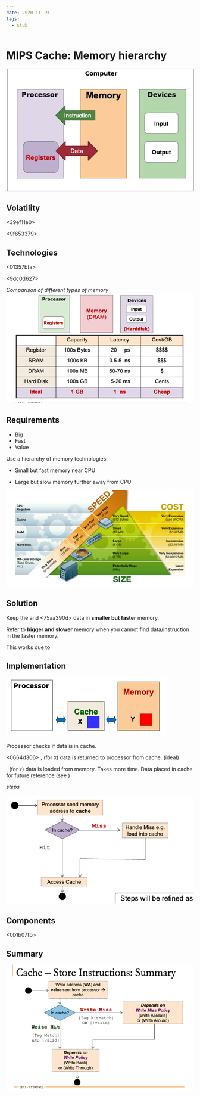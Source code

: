 ```yaml
---
date: 2020-11-19
tags: 
  - stub
---
```


# MIPS Cache: Memory hierarchy

![](./static/mips-mem-overview.png)

## Volatility

<39ef11e0>

<9f653379>

## Technologies

<01357bfa>

<9dc0d627>

<ff362a39>

*Comparison of different types of memory*
![](./static/mips-storage-comparison.png)

## Requirements

- Big
- Fast
- Value

Use a hierarchy of memory technologies:

- Small but fast memory near CPU

- Large but slow memory further away from CPU

![](./static/mips-memory-hierarchy.png)

## Solution

Keep the <fd59a890>  and <75aa390d> data in **smaller but faster** memory.

Refer to **bigger and slower** memory when you cannot find data/instruction in the faster memory.

This works due to <fd6291b6> 

## Implementation

![](./static/mips-cache-eg.png)

Processor checks if data is in cache.

<0664d306> , (for `X`) data is returned to processor from cache. (ideal)

<a5a0e21b>, (for `Y`) data is loaded from memory. Takes more time. Data placed in cache for future reference (see <d7db7333> )

*steps*

![](./static/mips-cache-steps.png)

## Components

<0b1b07fb>



## Summary

![](./static/mips-cache-summary.png)

